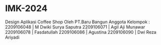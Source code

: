 # IMK-2024
Design Aplikasi Coffee Shop Oleh PT.Baru Bangun
Anggota Kelompok :
2209106048 | M Dwiki Surya Saputra
2209106071 | Agil Aji Munawar
2209106078 | Fasdatullah
2209106086 | Agustina
2209106090 | Dwi Reza Ariyadi


